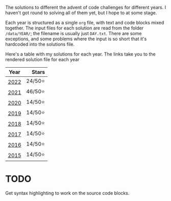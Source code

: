 The solutions to different the advent of code challenges for different years. I haven't got round to solving all of them yet, but I hope to at some stage.

Each year is structured as a single `org` file, with text and code blocks mixed together. The input files for each solution are read from the folder `/data/YEAR/`; the filename is usually just `DAY.txt`. There are some exceptions, and some problems where the input is so short that it's hardcoded into the solutions file.

Here's a table with my solutions for each year. The links take you to the rendered solution file for each year

|       Year       |   Stars |
|:----------------:|--------:|
| [2022](2022.org) | 24/50⭐ |
| [2021](2021.org) | 46/50⭐ |
| [2020](2020.org) | 14/50⭐ |
| [2019](2019.org) | 14/50⭐ |
| [2018](2018.org) | 14/50⭐ |
| [2017](2017.org) | 14/50⭐ |
| [2016](2016.org) | 14/50⭐ |
| [2015](2015.org) | 14/50⭐ |

# TODO

Get syntax highlighting to work on the source code blocks.
